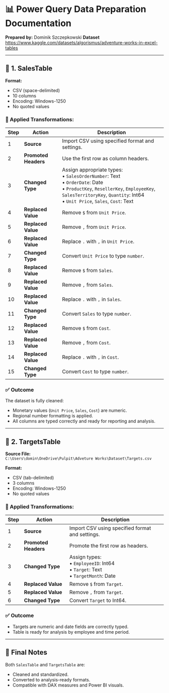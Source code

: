 # 📊 Power Query Data Preparation Documentation

 
**Prepared by:** Dominik Szczepkowski 
**Dataset** https://www.kaggle.com/datasets/algorismus/adventure-works-in-excel-tables

---

## 🔷 1. SalesTable


**Format:**  
- CSV (space-delimited)  
- 10 columns  
- Encoding: Windows-1250  
- No quoted values

### 🔧 Applied Transformations:

| Step | Action | Description |
|------|--------|-------------|
| 1 | **Source** | Import CSV using specified format and settings. |
| 2 | **Promoted Headers** | Use the first row as column headers. |
| 3 | **Changed Type** | Assign appropriate types:<br>• `SalesOrderNumber`: Text<br>• `OrderDate`: Date<br>• `ProductKey`, `ResellerKey`, `EmployeeKey`, `SalesTerritoryKey`, `Quantity`: Int64<br>• `Unit Price`, `Sales`, `Cost`: Text |
| 4 | **Replaced Value** | Remove `$` from `Unit Price`. |
| 5 | **Replaced Value** | Remove `,` from `Unit Price`. |
| 6 | **Replaced Value** | Replace `.` with `,` in `Unit Price`. |
| 7 | **Changed Type** | Convert `Unit Price` to type `number`. |
| 8 | **Replaced Value** | Remove `$` from `Sales`. |
| 9 | **Replaced Value** | Remove `,` from `Sales`. |
| 10 | **Replaced Value** | Replace `.` with `,` in `Sales`. |
| 11 | **Changed Type** | Convert `Sales` to type `number`. |
| 12 | **Replaced Value** | Remove `$` from `Cost`. |
| 13 | **Replaced Value** | Remove `,` from `Cost`. |
| 14 | **Replaced Value** | Replace `.` with `,` in `Cost`. |
| 15 | **Changed Type** | Convert `Cost` to type `number`. |

### ✅ Outcome

The dataset is fully cleaned:
- Monetary values (`Unit Price`, `Sales`, `Cost`) are numeric.
- Regional number formatting is applied.
- All columns are typed correctly and ready for reporting and analysis.

---

## 🔷 2. TargetsTable

**Source File:**  
`C:\Users\domin\OneDrive\Pulpit\Adveture Works\Dataset\Targets.csv`

**Format:**  
- CSV (tab-delimited)  
- 3 columns  
- Encoding: Windows-1250  
- No quoted values

### 🔧 Applied Transformations:

| Step | Action | Description |
|------|--------|-------------|
| 1 | **Source** | Import CSV using specified format and settings. |
| 2 | **Promoted Headers** | Promote the first row as headers. |
| 3 | **Changed Type** | Assign types:<br>• `EmployeeID`: Int64<br>• `Target`: Text<br>• `TargetMonth`: Date |
| 4 | **Replaced Value** | Remove `$` from `Target`. |
| 5 | **Replaced Value** | Remove `,` from `Target`. |
| 6 | **Changed Type** | Convert `Target` to Int64. |

### ✅ Outcome

- Targets are numeric and date fields are correctly typed.
- Table is ready for analysis by employee and time period.

---

## 📌 Final Notes

Both `SalesTable` and `TargetsTable` are:
- Cleaned and standardized.
- Converted to analysis-ready formats.
- Compatible with DAX measures and Power BI visuals.

